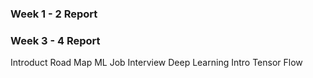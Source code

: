 ### Week 1 - 2 Report 
### Week 3 - 4 Report
Introduct Road Map
ML Job Interview
Deep Learning Intro
Tensor Flow 